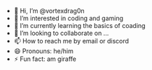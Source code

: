 - 👋 Hi, I’m @vortexdrag0n
- 👀 I’m interested in coding and gaming
- 🌱 I’m currently learning the basics of coading
- 💞️ I’m looking to collaborate on ...
- 📫 How to reach me by email or discord
- 😄 Pronouns: he/him
- ⚡ Fun fact: am giraffe

<!---
vortexdrag0n/vortexdrag0n is a ✨ special ✨ repository because its `README.md` (this file) appears on your GitHub profile.
You can click the Preview link to take a look at your changes.
--->
